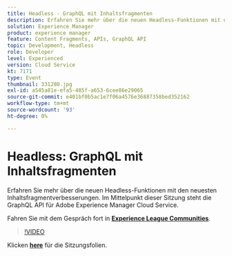 ```yaml
---
title: Headless - GraphQL mit Inhaltsfragmenten
description: Erfahren Sie mehr über die neuen Headless-Funktionen mit den neuesten Inhaltsfragmentverbesserungen. Im Mittelpunkt dieser Sitzung steht die GraphQL API für Adobe Experience Manager Cloud Service. Diese Sitzung wurde im Rahmen des Adobe Developers Live Content-Ereignisses bereitgestellt.
solution: Experience Manager
product: experience manager
feature: Content Fragments, APIs, GraphQL API
topic: Development, Headless
role: Developer
level: Experienced
version: Cloud Service
kt: 7171
type: Event
thumbnail: 331280.jpg
exl-id: a545a81e-efa5-485f-a653-6cee86e29065
source-git-commit: e401bf0b5ac1e7f06a4576e36887358bed352162
workflow-type: tm+mt
source-wordcount: '93'
ht-degree: 0%

---
```


# Headless: GraphQL mit Inhaltsfragmenten

Erfahren Sie mehr über die neuen Headless-Funktionen mit den neuesten Inhaltsfragmentverbesserungen. Im Mittelpunkt dieser Sitzung steht die GraphQL API für Adobe Experience Manager Cloud Service.

Fahren Sie mit dem Gespräch fort in **[Experience League Communities](https://adobe.ly/36Yd3v6)**.

>[!VIDEO](https://video.tv.adobe.com/v/331280/?quality=12&learn=on&hidetitle=true)

Klicken **[here](/help/adobe-developers-live/assets/headless-graphql-content-fragments.pdf)** für die Sitzungsfolien.
